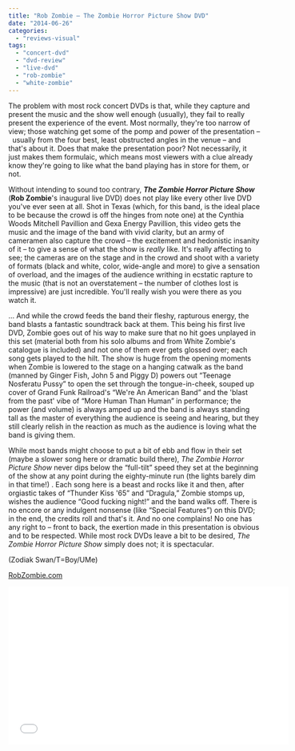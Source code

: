 ```yaml
---
title: "Rob Zombie – The Zombie Horror Picture Show DVD"
date: "2014-06-26"
categories: 
  - "reviews-visual"
tags: 
  - "concert-dvd"
  - "dvd-review"
  - "live-dvd"
  - "rob-zombie"
  - "white-zombie"
---
```


The problem with most rock concert DVDs is that, while they capture and present the music and the show well enough (usually), they fail to really present the experience of the event. Most normally, they're too narrow of view; those watching get some of the pomp and power of the presentation –  usually from the four best, least obstructed angles in the venue – and that's about it. Does that make the presentation poor? Not necessarily, it just makes them formulaic, which means most viewers with a clue already know they're going to like what the band playing has in store for them, or not.

Without intending to sound too contrary, **_The Zombie Horror Picture Show_** (**Rob Zombie**'s inaugural live DVD) does not play like every other live DVD you've ever seen at all. Shot in Texas (which, for this band, is the ideal place to be because the crowd is off the hinges from note one) at the Cynthia Woods Mitchell Pavillion and Gexa Energy Pavillion, this video gets the music and the image of the band with vivid clarity, but an army of cameramen also capture the crowd – the excitement and hedonistic insanity of it – to give a sense of what the show is _really_ like. It's really affecting to see; the cameras are on the stage and in the crowd and shoot with a variety of formats (black and white, color, wide-angle and more) to give a sensation of overload, and the images of the audience writhing in ecstatic rapture to the music (that is not an overstatement – the number of clothes lost is impressive) are just incredible. You'll really wish you were there as you watch it.

... And while the crowd feeds the band their fleshy, rapturous energy, the band blasts a fantastic soundtrack back at them. This being his first live DVD, Zombie goes out of his way to make sure that no hit goes unplayed in this set (material both from his solo albums and from White Zombie's catalogue is included) and not one of them ever gets glossed over; each song gets played to the hilt. The show is huge from the opening moments when Zombie is lowered to the stage on a hanging catwalk as the band (manned by Ginger Fish, John 5 and Piggy D) powers out “Teenage Nosferatu Pussy” to open the set through the tongue-in-cheek, souped up cover of Grand Funk Railroad's “We're An American Band” and the 'blast from the past' vibe of “More Human Than Human” in performance; the power (and volume) is always amped up and the band is always standing tall as the master of everything the audience is seeing and hearing, but they still clearly relish in the reaction as much as the audience is loving what the band is giving them.

While most bands might choose to put a bit of ebb and flow in their set (maybe a slower song here or dramatic build there), _The Zombie Horror Picture Show_ never dips below the “full-tilt” speed they set at the beginning of the show at any point during the eighty-minute run (the lights barely dim in that time!) . Each song here is a beast and rocks like it and then, after orgiastic takes of “Thunder Kiss '65” and “Dragula,” Zombie stomps up, wishes the audience “Good fucking night!” and the band walks off. There is no encore or any indulgent nonsense (like “Special Features”) on this DVD; in the end, the credits roll and that's it. And no one complains! No one has any right to – front to back, the exertion made in this presentation is obvious and to be respected. While most rock DVDs leave a bit to be desired, _The Zombie Horror Picture Show_ simply does not; it is spectacular.

(Zodiak Swan/T=Boy/UMe)

[RobZombie.com](http://robzombie.com/tag/zombie-horror-picture-show/)

<iframe src="//www.youtube.com/embed/VufaAEVvwJQ" width="560" height="315" frameborder="0" allowfullscreen="allowfullscreen"></iframe>
